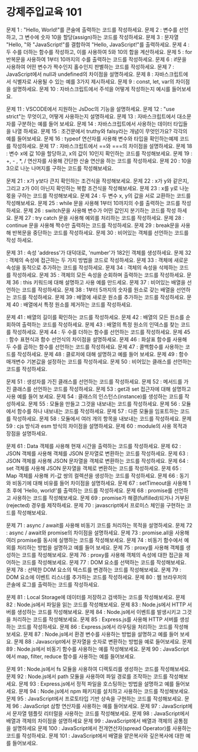 # 강제주입교육 101

문제 1 : "Hello, World!"를 콘술에 출력하는 코드를 작성하세요.
문제 2 : 변수를 선언하고, 그 변수에 숫자 10을 할당(assign)하는 코드를 작성하세요.
문제 3 : 문자열 "Hello, "와 "JavaScript!"를 결합하여 "Hello, JavaScript!"를 출력하세요.
문제 4 : 두 수를 더하는 함수를 작성하고, 이를 사용하여 5와 10의 합을 계산하세요.
문제 5 : for 반복문을 사용하여 1부터 10까지의 수를 출력하는 코드를 작성하세요.
문제 6 : if문을 사용하여 어떤 변수가 짝수인지 홀수인지 판별하는 코드를 작성하세요.
문제 7 : JavaScript에서 null과 undefined의 차이점을 설명하세요.
문제 8 : 자바스크립트에서 식별자로 사용될 수 있는 예를 3가지 제시하세요.
문제 9 : const, let, var의 차이점을 설명하세요.
문제 10 : 자바스크립트에서 주석을 어떻게 작성하는지 예시를 들어보세요.

문제 11 : VSCODE에서 지원하는 JsDoc의 기능을 설명하세요.
문제 12 : "use strict"는 무엇이고, 어떻게 사용하는지 설명하세요.
문제 13 : 자바스크립트에서 대소문자를 구분하는 예를 들어 보세요.
문제 14 : 자바스크립트에서 사용하는 데이터 타입들을 나열 하세요.
문제 15 : 조건문에서 truthy와 falsy라는 개념이 무엇인가요? 각각의 예를 들어보세요.
문제 16 : typeof 연산자를 사용해 변수와 타입을 확인하는예제 코드를 작성하세요.
문제 17 : 자바스크립트에서 ==와 ===의 차이점을 설명하세요.
문제 18 : 변수 x에 값 10을 할당하고, x의 값이 10인지 확인하는 코드를 작성해보세요.
문제 19 : +, - , *, / 연산자를 사용해 간단한 산술 연산을 하는 코드를 작성하세요.
문제 20 : 10을 3으로 나눈 나머지를 구하는 코드를 작성해보세요.

문제 21 : x가 y보다 큰지 확인하는 조건식을 작성해보세요.
문제 22 : x가 y와 같은지, 그리고 z가 0이 아닌지 확인하는 복합 조건식을 작성해보세요.
문제 23 : x를 y로 나눈 몫을 구하는 코드를 작성해보세요.
문제 24 : 두 변수 x, y의 값을 서로 교환하는 코드를 작성해보세요.
문제 25 : while 문을 사용해 1부터 10까지의 수를 출력하는 코드를 작성 하세요.
문제 26 : switch문을 사용해 변수가 어떤 값인지 분기하는 코드를 작성 하세요.
문제 27 : try catch 문을 사용해 예외를 처리하는 코드를 작성하세요.
문제 28 : continue 문을 사용해 짝수만 출력하는 코드를 작성하세요.
문제 29 : break문을 사용해 반복문을 중단하는 코드를 작성하세요.
문제 30 : 비어있는 객체를 선언하는 코드를 작성 하세요.

문제 31 : 속성 'address'가 대덕대로, 'number'가 182인 객체를 생성하세요.
문제 32 : 객체의 속성에 접근하는 두 가지 방법을 코드로 작성하세요.
문제 33 : 객체에 새로운 속성을 동적으로 추가하는 코드를 작성하세요.
문제 34 : 객체의 속성을 삭제하는 코드를 작성하세요.
문제 35 : 객체의 모든 속성을 순회하며 출력하는 코드를 작성하세요.
문제 36 : this 키워드에 대해 설명하고 사용 예를 만드세요.
문제 37 : 비어있는 배열을 선언하는 코드를 작성하세요.
문제 38 : 1부터 5까지의 숫자를 원소로 갖는 배열을 선언하는 코드를 작성하세요.
문제 39 : 배열에 새로운 원소를 추가하는 코드를 작성하세요.
문제 40 : 배열에서 특정 원소를 제거하는 코드를 작성하세요.

문제 41 : 배열의 길이를 확인하는 코드를 작성하세요.
문제 42 : 배열의 모든 원소를 순회하여 출력하는 코드를 작성하세요.
문제 43 : 배열의 특정 원소의 인덱스를 찾는 코드를 작성하세요.
문제 44 : 두 수를 더하는 함수를 선언하는 코드를 작성하세요.
문제 45 : 함수 표현식과 함수 선언식의 차이점을 설명하세요.
문제 46 : 화살표 함수를 사용해 두 수를 곱하는 함수를 선언하는 코드를 작성하세요.
문제 47 : 콜백함수를 사용하는 코드를 작성하세요.
문제 48 : 클로저에 대해 설명하고 예를 들어 보세요.
문제 49 : 함수 매개변수 기본값을 설정하는 코드를 작성하세요.
문제 50 : 비어있는 클래스를 선언하는 코드를 작성하세요.

문제 51 : 생성자를 가진 클래스를 선언하는 코드를 작성하세요.
문제 52 : 메서드를 가진 클래스를 선언하는 코드를 작성하세요.
문제 53 : get과 set 접근자에 대해 설명하고 사용 예를 들어 보세요.
문제 54 : 클래스의 인스턴스(instance)를 생성하는 코드를 작성하세요.
문제 55 : 모듈을 만들고 그것을 내보내는 코드를 작성하세요.
문제 56 : 모듈에서 함수를 하나 내보내는 코드를 작성하세요.
문제 57 : 다른 모듈을 임포트하는 코드를 작성하세요.
문제 58 : 모듈에서 여러 개의 항목을 내보내는 코드를 작성하세요.
문제 59 : cjs 방식과 esm 방식의 차이점을 설명하세요.
문제 60 : module의 사용 목적과 장점을 설명하세요.

문제 61 : Data 객체를 사용해 현재 시간을 출력하는 코드를 작성하세요.
문제 62 : JSON 객체를 사용해 객체를 JSON 문자열로 변환하는 코드를 작성하세요.
문제 63 : JSON 객체를 사용해 JSON 문자열을 객체로 변환하는 코드를 작성하세요.
문제 64 : set 객체를 사용해 JSON 문자열을 객체로 변환하는 코드를 작성하세요.
문제 65 : Map 객체를 사용해 키-값 쌍의 컬렉션을 생성하는 코드를 작성하세요.
문제 66 : 동기와 비동기에 대해 비유를 들어 차이점을 설명하세요.
문제 67 : setTimeout을 사용해 1초 후에 'Hello, world!'를 출력하는 코드를 작성하세요.
문제 68 : promise를 선언하고 사용하는 코드를 작성해보세요.
문제 69 : promise가 해결(fulfilled)되거나 거부된(rejected) 경우를 제작하세요.
문제 70 : javascript에서 프로미스 체인을 구현하는 코드를 작성해보세요.

문제 71 : async / await를 사용해 비동기 코드를 처리하는 목적을 설명하세요.
문제 72 : async / await와 promise의 차이점을 설명하세요.
문제 73 : promise.all을 사용해 여러 promise를 동시에 실행하는 코드를 작성해보세요.
문제 74 : 비동기 함수에서 예외를 처리하는 방법을 설명하고 예를 들어 보세요.
문제 75 : proxy를 사용해 객체를 생성하는 코드를 작성해보세요.
문제 76 : proxy를 사용해 객체의 속성에 대한 접근을 제어하는 코드를 작성해보세요.
문제 77 : DOM 요소를 선택하는 코드를 작성해보세요.
문제 78 : 선택한 DOM 요소의 텍스트를 변경하는 코드를 작성해보세요.
문제 79 : DOM 요소에 이벤트 리스너를 추가하는 코드를 작성하세요.
문제 80 : 웹 브라우저의 콘솔에 로그를 출력하는 코드를 작성하세요.

문제 81 : Local Storage에 데이터를 저장하고 검색하는 코드를 작성해보세요.
문제 82 : Node.js에서 파일을 읽는 코드를 작성해보세요.
문제 83 : Node.js에서 HTTP 서버를 생성하는 코드를 작성해보세요.
문제 84 : Node.js에서 이벤트를 발생시키고 그것을 처리하는 코드를 작성해보세요.
문제 85 : Express.js를 사용해 HTTP 서버를 생성하는 코드를 작성하세요.
문제 86 : Express.js에서 라우팅을 처리하는 코드를 작성해보세요.
문제 87 : Node.js에서 환경 변수를 사용하는 방법을 설명하고 예를 들어 보세요.
문제 88 : Javascript에서 문자열을 숫자로 변환하는 방법을 예로 들어보세요.
문제 89 : Node.js에서 비동기 함수를 사용하는 예를 작성해보세요.
문제 90 : JavaScript에서 map, filter, reduce 함수를 사용하는 예를 들어보세요.

문제 91 : Node.js에서 fs 모듈을 사용하여 디렉토리를 생성하는 코드를 작성해보세요.
문제 92 : Node.js에서 path 모듈을 사용하여 파일 경로를 조작하는 코드를 작성해보세요.
문제 93 : Express.js에서 정적 파일을 호스팅하는 방법을 설명하고 예를 들어보세요.
문제 94 : Node.js에서 npm 패키지를 설치하고 사용하는 코드를 작성해보세요.
문제 95 : JavaScript에서 프로토타입 기반 상속을 구현하는 코드를 작성해보세요.
문제 96 : JavaScript 삼항 연산자를 사용하는 예를 들어보세요.
문제 97 : JavaScript에서 문자열 템플릿 리터럴을 사용하는 코드를 작성해보세요.
문제 98 : JavaScript에서 배열과 객체의 차이점을 설명하세요
문제 99 : JavaScript에서 배열과 객체의 공통점을 설명하세요
문제 100 : JavaScript에서 전개연산자(spread Operator)를 사용하는 코드를 작성하세요.
문제 101 : JavaScript에서 배열을 얕은복사와 깊은복사에 대한 예를 들어보세요.






